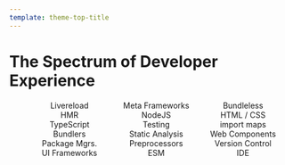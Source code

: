 ```yaml
---
template: theme-top-title
---
```


<style>
  ul {
    margin: 0 auto;
    width: 90%!important;
    columns: 3;
    list-style-type: none;
    text-align: center;
  }
</style>

# The Spectrum of Developer Experience

- Livereload
- HMR
- TypeScript
- Bundlers
- Package Mgrs.
- UI Frameworks
- Meta Frameworks
- NodeJS
- Testing
- Static Analysis
- Preprocessors
- ESM
- Bundleless
- HTML / CSS
- import maps
- Web Components
- Version Control
- IDE
